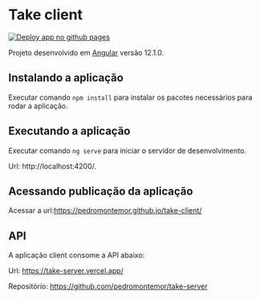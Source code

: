 # Take client

[![Deploy app no github pages](https://github.com/pedromontemor/levarme-client/actions/workflows/main.yml/badge.svg)](https://github.com/pedromontemor/levarme-client/actions/workflows/main.yml)

Projeto desenvolvido em [Angular](https://github.com/angular/angular-cli) versão 12.1.0.

## Instalando a aplicação

Executar comando `npm install` para instalar os pacotes necessários para rodar a aplicação. 

## Executando a aplicação

Executar comando `ng serve` para iniciar o servidor de desenvolvimento. 

Url: http://localhost:4200/.

## Acessando publicação da aplicação

Acessar a url:https://pedromontemor.github.io/take-client/

## API

A aplicação client consome a API abaixo:

Url: https://take-server.vercel.app/

Repositório: https://github.com/pedromontemor/take-server